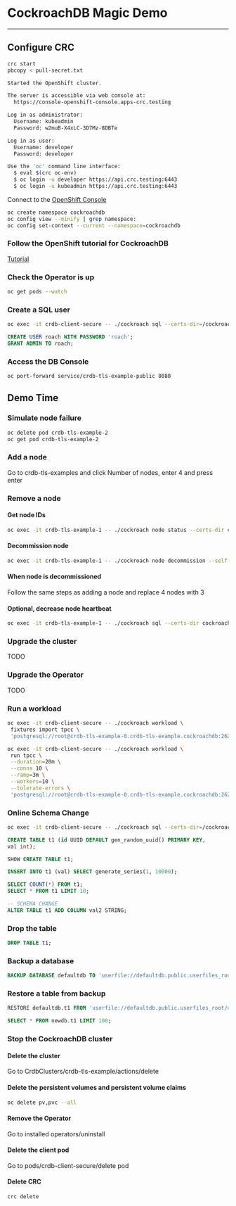 # CockroachDB Magic Demo

---

## Configure CRC

```bash
crc start
pbcopy < pull-secret.txt
```

```bash
Started the OpenShift cluster.

The server is accessible via web console at:
  https://console-openshift-console.apps-crc.testing

Log in as administrator:
  Username: kubeadmin
  Password: w2muB-X4xLC-3D7Mz-8DBTe

Log in as user:
  Username: developer
  Password: developer

Use the 'oc' command line interface:
  $ eval $(crc oc-env)
  $ oc login -u developer https://api.crc.testing:6443
  $ oc login -u kubeadmin https://api.crc.testing:6443
```

Connect to the [OpenShift Console](https://oauth-openshift.apps-crc.testing/)

```bash
oc create namespace cockroachdb
oc config view --minify | grep namespace:
oc config set-context --current --namespace=cockroachdb
```

### Follow the OpenShift tutorial for CockroachDB

[Tutorial](https://www.cockroachlabs.com/docs/v21.1/deploy-cockroachdb-with-kubernetes-openshift.html)

### Check the Operator is up

```bash
oc get pods --watch
```

### Create a SQL user

```bash
oc exec -it crdb-client-secure -- ./cockroach sql --certs-dir=/cockroach/cockroach-certs/ --host=crdb-tls-example-public
```

```sql
CREATE USER roach WITH PASSWORD 'roach';
GRANT ADMIN TO roach;
```

### Access the DB Console

```bash
oc port-forward service/crdb-tls-example-public 8080
```

## Demo Time

### Simulate node failure

```bash
oc delete pod crdb-tls-example-2
oc get pod crdb-tls-example-2
```

### Add a node

Go to crdb-tls-examples and click Number of nodes, enter 4 and press enter

### Remove a node

#### Get node IDs

```bash
oc exec -it crdb-tls-example-1 -- ./cockroach node status --certs-dir cockroach-certs
```

#### Decommission node

```bash
oc exec -it crdb-tls-example-1 -- ./cockroach node decommission --self --certs-dir cockroach-certs --host=crdb-tls-example-3.crdb-tls-example.cockroachdb:26258
```

#### When node is decommissioned

Follow the same steps as adding a node and replace 4 nodes with 3

#### Optional, decrease node heartbeat

```bash
oc exec -it crdb-tls-example-1 -- ./cockroach sql --certs-dir cockroach-certs --execute="SET CLUSTER SETTING server.time_until_store_dead = '1m15s';"
```

### Upgrade the cluster

TODO

### Upgrade the Operator

TODO

### Run a workload

```bash
oc exec -it crdb-client-secure -- ./cockroach workload \
 fixtures import tpcc \
 'postgresql://root@crdb-tls-example-0.crdb-tls-example.cockroachdb:26257?sslcert=%2Fcockroach%2Fcockroach-certs%2Fclient.root.crt&sslkey=%2Fcockroach%2Fcockroach-certs%2Fclient.root.key&sslmode=verify-full&sslrootcert=%2Fcockroach%2Fcockroach-certs%2Fca.crt'
```

```bash
oc exec -it crdb-client-secure -- ./cockroach workload \
 run tpcc \
 --duration=20m \
 --conns 10 \
 --ramp=3m \
 --workers=10 \
 --tolerate-errors \
 'postgresql://root@crdb-tls-example-0.crdb-tls-example.cockroachdb:26257?sslcert=%2Fcockroach%2Fcockroach-certs%2Fclient.root.crt&sslkey=%2Fcockroach%2Fcockroach-certs%2Fclient.root.key&sslmode=verify-full&sslrootcert=%2Fcockroach%2Fcockroach-certs%2Fca.crt'
 ```

### Online Schema Change

```bash
oc exec -it crdb-client-secure -- ./cockroach sql --certs-dir=/cockroach/cockroach-certs/ --host=crdb-tls-example-public
```

```sql
CREATE TABLE t1 (id UUID DEFAULT gen_random_uuid() PRIMARY KEY,
val int);

SHOW CREATE TABLE t1;

INSERT INTO t1 (val) SELECT generate_series(1, 10000);

SELECT COUNT(*) FROM t1;
SELECT * FROM t1 LIMIT 10;

-- SCHEMA CHANGE
ALTER TABLE t1 ADD COLUMN val2 STRING;

```

### Drop the table

```sql
DROP TABLE t1;
```

### Backup a database

```sql
BACKUP DATABASE defaultdb TO 'userfile://defaultdb.public.userfiles_root/database-defaultdb' AS OF SYSTEM TIME '-1m';
```

### Restore a table from backup

```sql
RESTORE defaultdb.t1 FROM 'userfile://defaultdb.public.userfiles_root/database-defaultdb';

SELECT * FROM newdb.t1 LIMIT 100;
```

### Stop the CockroachDB cluster

#### Delete the cluster

Go to CrdbClusters/crdb-tls-example/actions/delete

#### Delete the persistent volumes and persistent volume claims

```bash
oc delete pv,pvc --all
```

#### Remove the Operator

Go to installed operators/uninstall

#### Delete the client pod

Go to pods/crdb-client-secure/delete pod

#### Delete CRC

```bash
crc delete
```